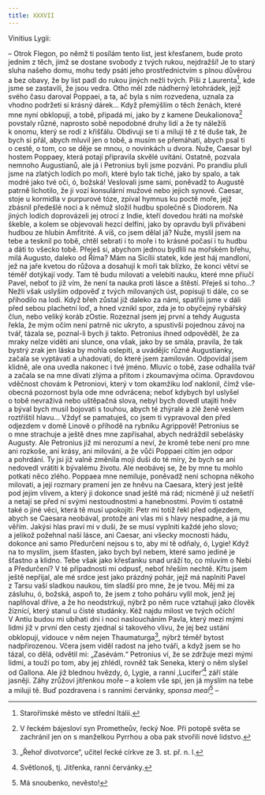 ```yaml
---
title: XXXVII
---
```


Vinitius Lygii:

– Otrok Flegon, po němž ti posílám tento list, jest křesťanem, bude proto jedním z těch, jimž se dostane svobody z tvých rukou, nejdražší! Je to starý sluha našeho domu, mohu tedy psáti jeho prostřednictvím s plnou důvěrou a bez obavy, že by list padl do rukou jiných nežli tvých. Píši z Laurenta[^400], kde jsme se zastavili, že jsou vedra. Otho měl zde nádherný letohrádek, jejž svého času daroval Poppaei, a ta, ač byla s ním rozvedena, uznala za vhodno podržeti si krásný dárek… Když přemýšlím o těch ženách, které mne nyní obklopují, a tobě, připadá mi, jako by z kamene Deukalionova[^401] povstaly různé, naprosto sobě nepodobné druhy lidí a že ty náležíš k onomu, který se rodí z křišťálu. Obdivuji se ti a miluji tě z té duše tak, že bych si přál, abych mluvil jen o tobě, a musím se přemáhati, abych psal ti o cestě, o tom, co se děje se mnou, o novinkách u dvora. Nuže, Caesar byl hostem Poppaey, která potají připravila skvělé uvítání. Ostatně, pozvala nemnoho Augustianů, ale já i Petronius byli jsme pozváni. Po prandiu pluli jsme na zlatých lodích po moři, které bylo tak tiché, jako by spalo, a tak modré jako tvé oči, ó, božská! Veslovali jsme sami, poněvadž to Augustě patrně lichotilo, že ji vozí konsulární mužové nebo jejich synové. Caesar, stoje u kormidla v purpurové tóze, zpíval hymnus ku poctě moře, jejž zbásnil předešlé noci a k němuž složil hudbu společně s Diodorem. Na jiných lodích doprovázeli jej otroci z Indie, kteří dovedou hráti na mořské škeble, a kolem se objevovali hezcí delfíni, jako by opravdu byli přivábeni hudbou ze hlubin Amfitrité. A víš, co jsem dělal já? Nuže, myslil jsem na tebe a tesknil po tobě, chtěl sebrati i to moře i to krásné počasí i tu hudbu a dáti to všecko tobě. Přeješ si, abychom jednou bydlili na mořském břehu, milá Augusto, daleko od Říma? Mám na Sicílii statek, kde jest háj mandloní, jež na jaře kvetou do růžova a dosahují k moři tak blízko, že konci větví se téměř dotýkají vody. Tam tě budu milovati a velebiti nauku, které mne přiučí Pavel, neboť to již vím, že není ta nauka proti lásce a štěstí. Přeješ si toho…? Nežli však uslyším odpověď z tvých milovaných úst, popisuji ti dále, co se přihodilo na lodi. Když břeh zůstal již daleko za námi, spatřili jsme v dáli před sebou plachetní loď, a hned vznikl spor, zda je to obyčejný rybářský člun, nebo veliký koráb zOstie. Rozeznal jsem jej první a tehdy Augusta řekla, že mým očím není patrně nic ukryto, a spustivši pojednou závoj na tvář, tázala se, poznal-li bych ji takto. Petronius ihned odpověděl, že za mraky nelze viděti ani slunce, ona však, jako by se smála, pravila, že tak bystrý zrak jen láska by mohla oslepiti, a uvádějíc různé Augustianky, začala se vyptávati a uhadovati, do které jsem zamilován. Odpovídal jsem klidně, ale ona uvedla nakonec i tvé jméno. Mluvíc o tobě, zase odhalila tvář a začala se na mne dívati zlýma a přitom i zkoumavýma očima. Opravdovou vděčnost chovám k Petroniovi, který v tom okamžiku loď naklonil, čímž vše­obecná pozornost byla ode mne odvrácena; neboť kdybych byl uslyšel o tobě nevraživá nebo uštěpačná slova, nebyl bych dovedl utajiti hněv a býval bych musil bojovati s touhou, abych té zhýralé a zlé ženě veslem roztříštil hlavu… Vždyť se pamatuješ, co jsem ti vypravoval den před odjezdem v domě Linově o příhodě na rybníku Agrippově! Petronius se o mne strachuje a ještě dnes mne zapřísahal, abych nedráždil sebelásky Augusty. Ale Petronius již mi nerozumí a neví, že kromě tebe není pro mne ani rozkoše, ani krásy, ani milování, a že vůči Poppaei cítím jen odpor a pohrdání. Ty jsi již valně změnila moji duši do té míry, že bych se ani nedovedl vrátiti k bývalému životu. Ale neobávej se, že by mne tu mohlo potkati něco zlého. Poppaea mne nemiluje, poněvadž není schopna někoho milovati, a její rozmary pramení jen ze hněvu na Caesara, který jest ještě pod jejím vlivem, a který ji dokonce snad ještě má rád; nicméně jí už nešetří a netají se před ní svými nestoudnostmi a hanebnostmi. Povím ti ostatně také o jiné věci, která tě musí upokojiti: Petr mi totiž řekl před odjezdem, abych se Caesara neobával, protože ani vlas mi s hlavy nespadne, a já mu věřím. Jakýsi hlas praví mi v duši, že se musí vyplniti každé jeho slovo; a jelikož požehnal naší lásce, ani Caesar, ani všecky mocnosti hádu, dokonce ani samo Předurčení nejsou s to, aby mi tě odňaly, ó, Lygie! Když na to myslím, jsem šťasten, jako bych byl nebem, které samo jediné je šťastno a klidno. Tebe však jako křesťanku snad uráží to, co mluvím o Nebi a Předurčení? V té případnosti mi odpusť, neboť hřeším nechtě. Křtu jsem ještě nepřijal, ale mé srdce jest jako prázdný pohár, jejž má naplniti Pavel z Tarsu vaší sladkou naukou, tím sladší pro mne, že je tvou. Měj mi za zásluhu, ó, božská, aspoň to, že jsem z toho poháru vylil mok, jenž jej naplňoval dříve, a že ho neodstrkuji, nýbrž po něm ruce vztahuji jako člověk žíznící, který stanul u čisté studánky. Kéž najdu milost ve tvých očích! V Antiu budou mi ubíhati dni i noci nasloucháním Pavla, který mezi mými lidmi již v první den cesty zjednal si takového vlivu, že jej bez ustání obklopují, vidouce v něm nejen Thaumaturga[^402], nýbrž téměř bytost nadpřirozenou. Včera jsem viděl radost na jeho tváři, a když jsem se ho tázal, co dělá, odvětil mi: „Zasévám.“ Petronius ví, že se zdržuje mezi mými lidmi, a touží po tom, aby jej zhlédl, rovněž tak Seneka, který o něm slyšel od Gallona. Ale již blednou hvězdy, ó, Lygie, a ranní ‚Lucifer‘[^403] září stále jasněji. Záhy zrůžoví jitřenkou moře – a kolem vše spí, jen já myslím na tebe a miluji tě. Buď pozdravena i s ranními červánky, _sponsa mea!_[^404] _–_

[^400]: Starořímské město ve střední Itálii.

[^401]: V řeckém bájesloví syn Prometheův, řecký Noe. Při potopě světa se zachránil jen on s manželkou Pyrrhou a oba pak stvořili nové lidstvo.

[^402]: „Řehoř divotvorce“, učitel řecké církve ze 3. st. př. n. l.

[^403]: Světlonoš, tj. Jitřenka, ranní červánky.

[^404]: Má snoubenko, nevěsto!

